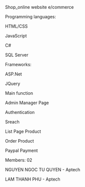Shop_online
website e/commerce

Programming languages:

HTML/CSS

JavaScript

C#

SQL Server

Frameworks:

ASP.Net

JQuery

Main function

Admin Manager Page

Authentication

Sreach

List Page Product

Order Product

Paypal Payment

Members: 02

NGUYEN NGOC TU QUYEN - Aptech

LAM THANH PHU - Aptech
